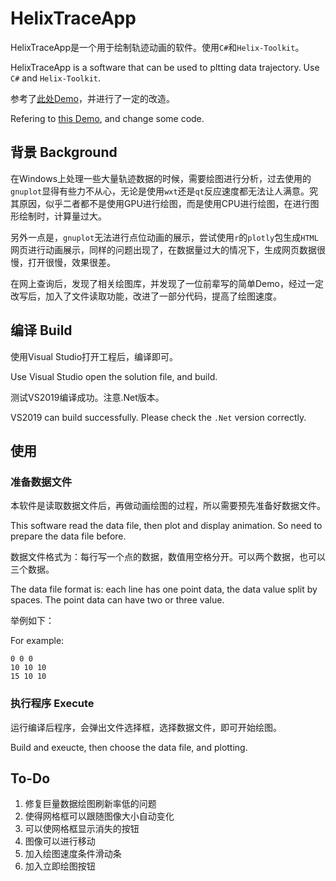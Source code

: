 # HelixTraceApp

HelixTraceApp是一个用于绘制轨迹动画的软件。使用`C#`和`Helix-Toolkit`。

HelixTraceApp is a software that can be used to pltting data trajectory. Use `C#` and `Helix-Toolkit`.

参考了[此处Demo](https://www.codeproject.com/Articles/1246255/Plotting-a-Real-time-D-Toolpath-with-Helix-Toolkit)，并进行了一定的改造。

Refering to [this Demo](https://www.codeproject.com/Articles/1246255/Plotting-a-Real-time-D-Toolpath-with-Helix-Toolkit), and change some code.

## 背景 Background

在Windows上处理一些大量轨迹数据的时候，需要绘图进行分析，过去使用的`gnuplot`显得有些力不从心，无论是使用`wxt`还是`qt`反应速度都无法让人满意。究其原因，似乎二者都不是使用GPU进行绘图，而是使用CPU进行绘图，在进行图形绘制时，计算量过大。

另外一点是，`gnuplot`无法进行点位动画的展示，尝试使用`r`的`plotly`包生成`HTML`网页进行动画展示，同样的问题出现了，在数据量过大的情况下，生成网页数据很慢，打开很慢，效果很差。

在网上查询后，发现了相关绘图库，并发现了一位前辈写的简单Demo，经过一定改写后，加入了文件读取功能，改进了一部分代码，提高了绘图速度。

## 编译 Build

使用Visual Studio打开工程后，编译即可。

Use Visual Studio open the solution file, and build.

测试VS2019编译成功。注意.Net版本。

VS2019 can build successfully. Please check the `.Net` version correctly.

## 使用

### 准备数据文件

本软件是读取数据文件后，再做动画绘图的过程，所以需要预先准备好数据文件。

This software read the data file, then plot and display animation. So need to prepare the data file before.

数据文件格式为：每行写一个点的数据，数值用空格分开。可以两个数据，也可以三个数据。

The data file format is: each line has one point data, the data value split by spaces. The point data can have two or three value.

举例如下：

For example:

```text
0 0 0
10 10 10
15 10 10
```

### 执行程序 Execute

运行编译后程序，会弹出文件选择框，选择数据文件，即可开始绘图。

Build and exeucte, then choose the data file, and plotting.

## To-Do

1. 修复巨量数据绘图刷新率低的问题
1. 使得网格框可以跟随图像大小自动变化
1. 可以使网格框显示消失的按钮
1. 图像可以进行移动
1. 加入绘图速度条件滑动条
1. 加入立即绘图按钮
